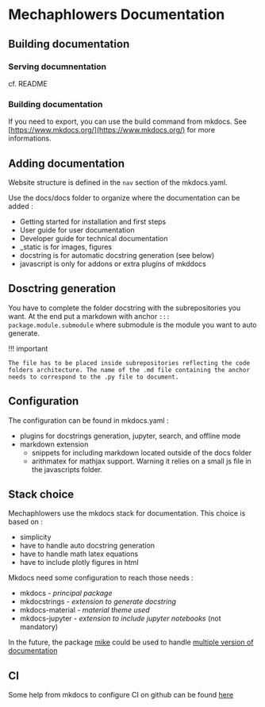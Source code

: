 # Mechaphlowers Documentation

## Building documentation 

### Serving documnentation

cf. README

### Building documentation

If you need to export, you can use the build command from mkdocs.
See [https://www.mkdocs.org/](https://www.mkdocs.org/) for more informations.

## Adding documentation

Website structure is defined in the `nav` section of the mkdocs.yaml.

Use the docs/docs folder to organize where the documentation can be added :

- Getting started for installation and first steps
- User guide for user documentation
- Developer guide for technical documentation
- _static is for images, figures
- docstring is for automatic docstring generation (see below)
- javascript is only for addons or extra plugins of mkddocs


## Dosctring generation

You have to complete the folder docstring with the subrepositories you want. At the end put a markdown with anchor `::: package.module.submodule` where submodule is the module you want to auto generate.

!!! important

    The file has to be placed inside subrepositories reflecting the code folders architecture. The name of the .md file containing the anchor needs to correspond to the .py file to document.


## Configuration

The configuration can be found in mkdocs.yaml :

- plugins for docstrings generation, jupyter, search, and offline mode
- markdown extension
    - snippets for including markdown located outside of the docs folder
    - arithmatex for mathjax support. Warning it relies on a small js file in the javascripts folder.

## Stack choice

Mechaphlowers use the mkdocs stack for documentation.
This choice is based on :

- simplicity
- have to handle auto docstring generation
- have to handle math latex equations
- have to include plotly figures in html


Mkdocs need some configuration to reach those needs :

- mkdocs - _principal package_
- mkdocstrings - _extension to generate docstring_
- mkdocs-material - _material theme used_
- mkdocs-jupyter - _extension to include jupyter notebooks_ (not mandatory)

In the future, the package [mike](https://github.com/jimporter/mike) could be used to handle [multiple version of documentation](https://squidfunk.github.io/mkdocs-material/setup/setting-up-versioning/)

## CI

Some help from mkdocs to configure CI on github can be found [here](https://squidfunk.github.io/mkdocs-material/publishing-your-site/)